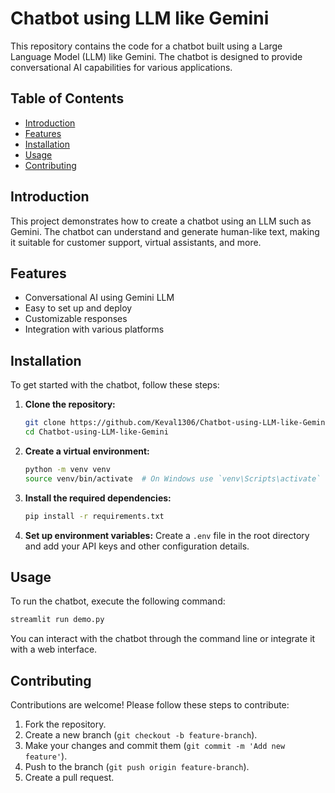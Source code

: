 
# Chatbot using LLM like Gemini

This repository contains the code for a chatbot built using a Large Language Model (LLM) like Gemini. The chatbot is designed to provide conversational AI capabilities for various applications.

## Table of Contents

- [Introduction](#introduction)
- [Features](#features)
- [Installation](#installation)
- [Usage](#usage)
- [Contributing](#contributing)


## Introduction

This project demonstrates how to create a chatbot using an LLM such as Gemini. The chatbot can understand and generate human-like text, making it suitable for customer support, virtual assistants, and more.

## Features

- Conversational AI using Gemini LLM
- Easy to set up and deploy
- Customizable responses
- Integration with various platforms

## Installation

To get started with the chatbot, follow these steps:

1. **Clone the repository:**
   ```bash
   git clone https://github.com/Keval1306/Chatbot-using-LLM-like-Gemini.git
   cd Chatbot-using-LLM-like-Gemini
   ```

2. **Create a virtual environment:**
   ```bash
   python -m venv venv
   source venv/bin/activate  # On Windows use `venv\Scripts\activate`
   ```

3. **Install the required dependencies:**
   ```bash
   pip install -r requirements.txt
   ```

4. **Set up environment variables:**
   Create a `.env` file in the root directory and add your API keys and other configuration details.

## Usage

To run the chatbot, execute the following command:

```bash
streamlit run demo.py
```

You can interact with the chatbot through the command line or integrate it with a web interface.

## Contributing

Contributions are welcome! Please follow these steps to contribute:

1. Fork the repository.
2. Create a new branch (`git checkout -b feature-branch`).
3. Make your changes and commit them (`git commit -m 'Add new feature'`).
4. Push to the branch (`git push origin feature-branch`).
5. Create a pull request.



